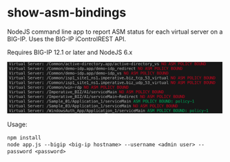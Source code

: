 # show-asm-bindings
NodeJS command line app to report ASM status for each virtual server on a BIG-IP. Uses the BIG-IP iControlREST API.

Requires BIG-IP 12.1 or later and NodeJS 6.x

<img width="500px" src="screenshot.png" alt="screenshot"/>

Usage:
```
npm install
node app.js --bigip <big-ip hostname> --username <admin user> --password <password>
```
